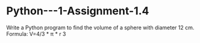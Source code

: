 # Python---1-Assignment-1.4
Write a Python program to find the volume of a sphere with diameter 12 cm. Formula: V=4/3 * π * r 3
